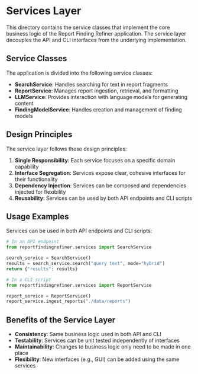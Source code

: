 # Services Layer

This directory contains the service classes that implement the core business logic of the Report Finding Refiner application. The service layer decouples the API and CLI interfaces from the underlying implementation.

## Service Classes

The application is divided into the following service classes:

- **SearchService**: Handles searching for text in report fragments
- **ReportService**: Manages report ingestion, retrieval, and formatting
- **LLMService**: Provides interaction with language models for generating content
- **FindingModelService**: Handles creation and management of finding models

## Design Principles

The service layer follows these design principles:

1. **Single Responsibility**: Each service focuses on a specific domain capability
2. **Interface Segregation**: Services expose clear, cohesive interfaces for their functionality
3. **Dependency Injection**: Services can be composed and dependencies injected for flexibility
4. **Reusability**: Services can be used by both API endpoints and CLI scripts

## Usage Examples

Services can be used in both API endpoints and CLI scripts:

```python
# In an API endpoint
from reportfindingrefiner.services import SearchService

search_service = SearchService()
results = search_service.search("query text", mode="hybrid")
return {"results": results}

# In a CLI script
from reportfindingrefiner.services import ReportService

report_service = ReportService()
report_service.ingest_reports("./data/reports")
```

## Benefits of the Service Layer

- **Consistency**: Same business logic used in both API and CLI
- **Testability**: Services can be unit tested independently of interfaces
- **Maintainability**: Changes to business logic only need to be made in one place
- **Flexibility**: New interfaces (e.g., GUI) can be added using the same services 